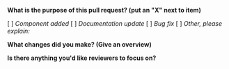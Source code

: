 **What is the purpose of this pull request? (put an "X" next to item)**

[ ] *Component added*
[ ] *Documentation update*
[ ] *Bug fix*
[ ] *Other, please explain:*

**What changes did you make? (Give an overview)**


**Is there anything you'd like reviewers to focus on?**
